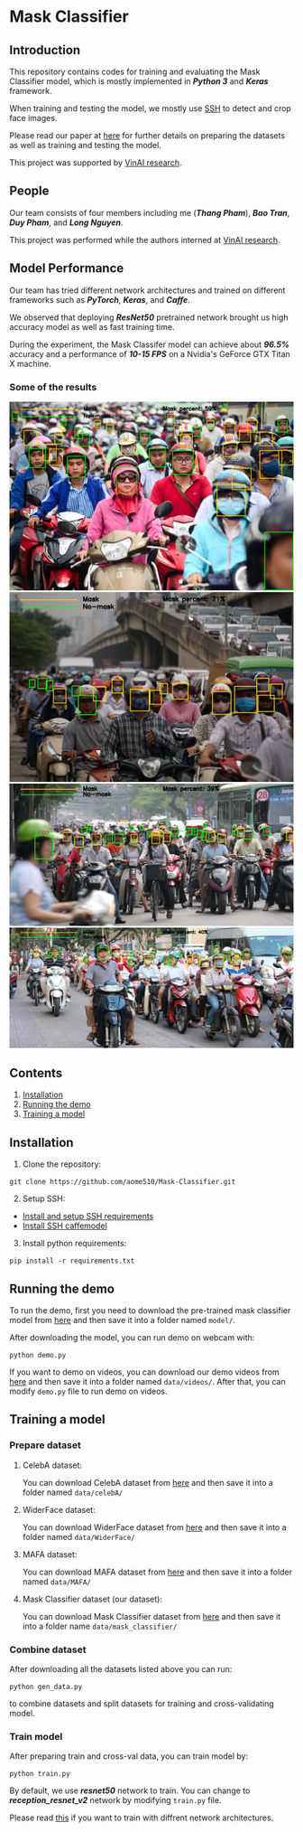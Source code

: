 # Mask Classifier

## Introduction

This repository contains codes for training and evaluating the Mask Classifier model, which is mostly implemented in ***Python 3*** and ***Keras*** framework.

When training and testing the model, we mostly use [SSH](https://github.com/mahyarnajibi/SSH) to detect and crop face images.

Please read our paper at [here](./paper/paper.pdf) for further details on preparing the datasets as well as training and testing the model.

This project was supported by [VinAI research](https://www.vinai.io).
## People

Our team consists of four members including me (***Thang Pham***), ***Bao Tran***, ***Duy Pham***, and ***Long Nguyen***.

This project was performed while the authors interned at [VinAI research](https://www.vinai.io/).

## Model Performance

Our team has tried different network architectures and trained on different frameworks such as ***PyTorch***, ***Keras***, and ***Caffe***.

We observed that deploying ***ResNet50*** pretrained network brought us high accuracy model as well as fast training time.

During the experiment, the Mask Classifer model can achieve about ***96.5%*** accuracy and a performance of ***10-15 FPS*** on a Nvidia's GeForce GTX Titan X machine.

### Some of the results
![](./data/demo/output/00001.jpg)
![](./data/demo/output/00002.jpg)
![](./data/demo/output/00003.jpg)
![](./data/demo/output/00004.jpg)

## Contents

1. [Installation](#install)
2. [Running the demo](#demo)
3. [Training a model](#train)

<a name="install"></a>
## Installation
1. Clone the repository:
```
git clone https://github.com/aome510/Mask-Classifier.git
```
2. Setup SSH:
* [Install and setup SSH requirements](./lib/SSH/README.md#installation)
* [Install SSH caffemodel](./lib/SSH/README.md#demo)
3. Install python requirements:
```
pip install -r requirements.txt
```

<a name="demo"></a>
## Running the demo
To run the demo, first you need to download the pre-trained mask classifier model from [here](https://drive.google.com/file/d/1Ogew-mbiMqznzO3ok_T-IiqQGpq4OHw5) and then save it into a folder named ```model/```.

After downloading the model, you can run demo on webcam with:
```
python demo.py
```
If you want to demo on videos, you can download our demo videos from [here](https://drive.google.com/drive/folders/1PSw1eDErcjLaOkIUxYXbLEacBNdaMjHQ) and then save it into a folder named ```data/videos/```. After that, you can modify ```demo.py``` file to run demo on videos.

<a name="train"></a>
## Training a model

### Prepare dataset

1. CelebA dataset:

    You can download CelebA dataset from [here](https://www.kaggle.com/jessicali9530/celeba-dataset) and then save it into a folder named ```data/celebA/```

2. WiderFace dataset:

    You can download WiderFace dataset from [here](https://drive.google.com/open?id=16a0TSvPI_3up7tbblxTHxXj5hZ9N7RyH) and then save it into a folder named ```data/WiderFace/```
3. MAFA dataset:

    You can download MAFA dataset from [here](https://drive.google.com/drive/folders/1nbtM1n0--iZ3VVbNGhocxbnBGhMau_OG) and then save it into a folder named ```data/MAFA/```
4. Mask Classifier dataset (our dataset):

    You can download Mask Classifier dataset from [here](https://drive.google.com/open?id=1WLKCLvR_nXSsOUywqKixoetz03WoJ8cL) and then save it into a folder name ```data/mask_classifier/```

### Combine dataset
After downloading all the datasets listed above you can run:
```
python gen_data.py
```
to combine datasets and split datasets for training and cross-validating model.

### Train model

After preparing train and cross-val data, you can train model by:
```
python train.py
```

By default, we use ***resnet50*** network to train. You can change to ***reception_resnet_v2*** network by modifying ```train.py``` file.

Please read [this](https://keras.io/applications/) if you want to train with diffrent network architectures.
